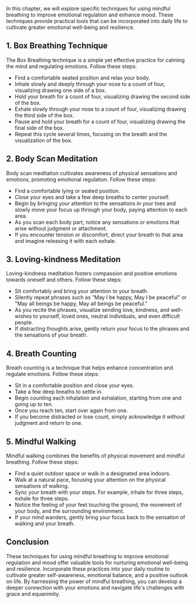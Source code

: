 
In this chapter, we will explore specific techniques for using mindful breathing to improve emotional regulation and enhance mood. These techniques provide practical tools that can be incorporated into daily life to cultivate greater emotional well-being and resilience.

1\. Box Breathing Technique
--------------------------

The Box Breathing technique is a simple yet effective practice for calming the mind and regulating emotions. Follow these steps:

* Find a comfortable seated position and relax your body.
* Inhale slowly and deeply through your nose to a count of four, visualizing drawing one side of a box.
* Hold your breath for a count of four, visualizing drawing the second side of the box.
* Exhale slowly through your nose to a count of four, visualizing drawing the third side of the box.
* Pause and hold your breath for a count of four, visualizing drawing the final side of the box.
* Repeat this cycle several times, focusing on the breath and the visualization of the box.

2\. Body Scan Meditation
-----------------------

Body scan meditation cultivates awareness of physical sensations and emotions, promoting emotional regulation. Follow these steps:

* Find a comfortable lying or seated position.
* Close your eyes and take a few deep breaths to center yourself.
* Begin by bringing your attention to the sensations in your toes and slowly move your focus up through your body, paying attention to each area.
* As you scan each body part, notice any sensations or emotions that arise without judgment or attachment.
* If you encounter tension or discomfort, direct your breath to that area and imagine releasing it with each exhale.

3\. Loving-kindness Meditation
-----------------------------

Loving-kindness meditation fosters compassion and positive emotions towards oneself and others. Follow these steps:

* Sit comfortably and bring your attention to your breath.
* Silently repeat phrases such as "May I be happy, May I be peaceful" or "May all beings be happy, May all beings be peaceful."
* As you recite the phrases, visualize sending love, kindness, and well-wishes to yourself, loved ones, neutral individuals, and even difficult people.
* If distracting thoughts arise, gently return your focus to the phrases and the sensations of your breath.

4\. Breath Counting
------------------

Breath counting is a technique that helps enhance concentration and regulate emotions. Follow these steps:

* Sit in a comfortable position and close your eyes.
* Take a few deep breaths to settle in.
* Begin counting each inhalation and exhalation, starting from one and going up to ten.
* Once you reach ten, start over again from one.
* If you become distracted or lose count, simply acknowledge it without judgment and return to one.

5\. Mindful Walking
------------------

Mindful walking combines the benefits of physical movement and mindful breathing. Follow these steps:

* Find a quiet outdoor space or walk in a designated area indoors.
* Walk at a natural pace, focusing your attention on the physical sensations of walking.
* Sync your breath with your steps. For example, inhale for three steps, exhale for three steps.
* Notice the feeling of your feet touching the ground, the movement of your body, and the surrounding environment.
* If your mind wanders, gently bring your focus back to the sensation of walking and your breath.

Conclusion
----------

These techniques for using mindful breathing to improve emotional regulation and mood offer valuable tools for nurturing emotional well-being and resilience. Incorporate these practices into your daily routine to cultivate greater self-awareness, emotional balance, and a positive outlook on life. By harnessing the power of mindful breathing, you can develop a deeper connection with your emotions and navigate life's challenges with grace and equanimity.
